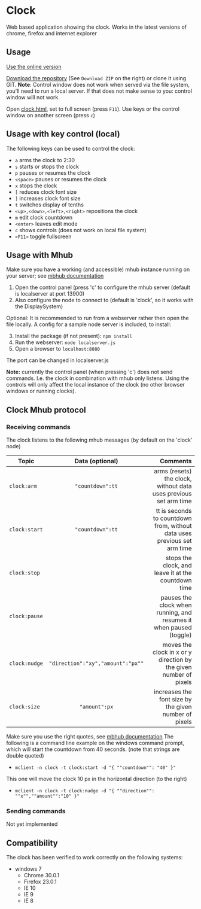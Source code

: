 Clock
=====

Web based application showing the clock. Works in the latest versions of chrome, firefox and internet explorer

Usage
-----

[Use the online version](http://firstlegoleague.github.io/clock/clock.html)

[Download the repository](https://github.com/FirstLegoLeague/clock/archive/master.zip) (See `Download ZIP` on the right) or clone it using GIT. **Note**: Control window does not work when served via the file system, you'll need to run a local server. If that does not make sense to you: control window will not work.

Open [clock.html](http://firstlegoleague.github.io/clock/clock.html), set to full screen (press `F11`). Use keys or the control window on another screen (press `c`)

Usage with key control (local)
-----

The following keys can be used to control the clock:

- `a` arms the clock to 2:30
- `s` starts or stops the clock
- `p` pauses or resumes the clock
- `<space>` pauses or resumes the clock
- `x` stops the clock
- `[` reduces clock font size
- `]` increases clock font size
- `t` switches display of tenths
- `<up>,<down>,<left>,<right>` repositions the clock
- `m` edit clock countdown
- `<enter>` leaves edit mode
- `c` shows controls (does not work on local file system)
- `<F11>` toggle fullscreen

Usage with Mhub
-----
Make sure you have a working (and accessible) mhub instance running on your server; see [mbhub documentation](https://github.com/poelstra/mhub)

1. Open the control panel (press 'c' to configure the mhub server (default is localserver at port 13900)
2. Also configure the node to connect to (default is 'clock', so it works with the DisplaySystem)

Optional:
It is recommended to run from a webserver rather then open the file locally. A config for a sample node server is included, to install:

3. Install the package (if not present):
`npm install`
4. Run the webserver:
`node localserver.js`
5. Open a browser to
`localhost:8080`

The port can be changed in localserver.js

**Note:** currently the control panel (when pressing 'c') does not send commands. I.e. the clock in combination with mhub only listens. Using the controls will only affect the local instance of the clock (no other browser windows or running clocks).

Clock Mhub protocol
-----

### Receiving commands
The clock listens to the following mhub messages (by default on the 'clock' node)

| Topic | Data (optional)    | Comments |
| ----- |:------------------:| --------:|
| `clock:arm` | `"countdown":tt`   | arms (resets) the clock, without data uses previous set arm time |
| `clock:start` | `"countdown":tt`   | tt is seconds to countdown from, without data uses previous set arm time |
| `clock:stop` |    | stops the clock, and leave it at the countdown time  |
| `clock:pause` |    | pauses the clock when running, and resumes it when paused (toggle) |
| `clock:nudge` | `"direction":"xy","amount":"px""`    | moves the clock in x or y direction by the given number of pixels |
| `clock:size` | `"amount":px`   | increases the font size by the given number of pixels |


Make sure you use the right quotes, see [mbhub documentation](https://github.com/poelstra/mhub)
The following is a command line example on the windows command prompt, which will start the countdown from 40 seconds. (note that strings are double quoted)
- `mclient -n clock -t clock:start -d "{ ""countdown"": "40" }"`

This one will move the clock 10 px in the horizontal direction (to the right)
- `mclient -n clock -t clock:nudge -d "{ ""direction"": ""x"",""amount"":"10" }"`

### Sending commands
Not yet implemented

Compatibility
-------------

The clock has been verified to work correctly on the following systems:

- windows 7
  - Chrome 30.0.1
  - Firefox 23.0.1
  - IE 10
  - IE 9
  - IE 8

